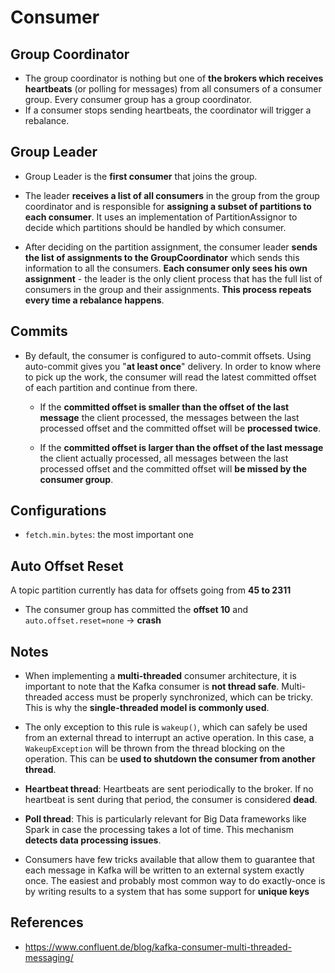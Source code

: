 # Consumer


## Group Coordinator
- The group coordinator is nothing but one of __the brokers which receives heartbeats__ (or polling for messages) from all consumers of a consumer group. Every consumer group has a group coordinator.
- If a consumer stops sending heartbeats, the coordinator will trigger a rebalance.

## Group Leader

- Group Leader is the __first consumer__ that joins the group.

- The leader __receives a list of all consumers__ in the group from the group coordinator and is responsible for __assigning a subset of partitions to each consumer__. It uses an implementation of PartitionAssignor to decide which partitions should be handled by
which consumer.

- After deciding on the partition assignment, the consumer leader __sends the list of assignments to the GroupCoordinator__ which sends this information to all the consumers. __Each consumer only sees his own assignment__ - the leader is the only client process that has the full list of consumers in the group and their assignments. __This process repeats every time a rebalance happens__.

## Commits

- By default, the consumer is configured to auto-commit offsets. Using auto-commit gives you "__at least once__" delivery. In order to know where to pick up the work, the consumer will read the latest committed offset of each partition and continue from there.
    - If the __committed offset is smaller than the offset of the last message__ the client processed, the messages between the last processed offset and the committed offset will be __processed twice__.

    - If the __committed offset is larger than the offset of the last message__ the client actually processed, all messages between the last processed offset and the committed offset will __be missed by the consumer group__.


## Configurations

- `fetch.min.bytes`: the most important one

## Auto Offset Reset

A topic partition currently has data for offsets going from __45 to 2311__

- The consumer group has committed the __offset 10__ and `auto.offset.reset=none` -> __crash__

## Notes

- When implementing a __multi-threaded__ consumer architecture, it is important to note that the Kafka consumer is __not thread safe__. Multi-threaded access must be properly synchronized, which can be tricky. This is why the __single-threaded model is commonly used__.

- The only exception to this rule is `wakeup()`, which can safely be used from an external thread to interrupt an active operation. In this case, a `WakeupException` will be thrown from the thread blocking on the operation. This can be __used to shutdown the consumer from another thread__.

- __Heartbeat thread__: Heartbeats are sent periodically to the broker. If no heartbeat is sent during that period, the consumer is considered __dead__.

- __Poll thread__: This is particularly relevant for Big Data frameworks like Spark in case the processing takes a lot of time. This mechanism __detects data processing issues__.

- Consumers have few tricks available that allow them to guarantee that each message in Kafka will be written to an external system exactly once. The easiest and probably most common way to do exactly-once is by writing results to a system that has some support for __unique keys__

## References

- https://www.confluent.de/blog/kafka-consumer-multi-threaded-messaging/